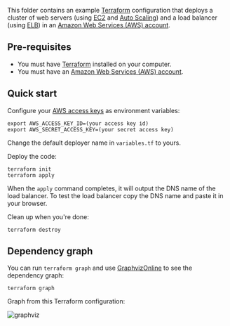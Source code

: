 
This folder contains an example [Terraform](https://www.terraform.io/) configuration that deploys a cluster of web servers 
(using [EC2](https://aws.amazon.com/ec2/) and [Auto Scaling](https://aws.amazon.com/autoscaling/)) and a load balancer
(using [ELB](https://aws.amazon.com/elasticloadbalancing/)) in an [Amazon Web Services (AWS) 
account](http://aws.amazon.com/).

## Pre-requisites

* You must have [Terraform](https://www.terraform.io/) installed on your computer. 
* You must have an [Amazon Web Services (AWS) account](http://aws.amazon.com/).

## Quick start

Configure your [AWS access 
keys](http://docs.aws.amazon.com/general/latest/gr/aws-sec-cred-types.html#access-keys-and-secret-access-keys) as 
environment variables:

```
export AWS_ACCESS_KEY_ID=(your access key id)
export AWS_SECRET_ACCESS_KEY=(your secret access key)
```
Change the default deployer name in `variables.tf` to yours.


Deploy the code:

```
terraform init
terraform apply
```

When the `apply` command completes, it will output the DNS name of the load balancer. To test the load balancer copy the DNS name and paste it in your browser.

Clean up when you're done:

```
terraform destroy
```
## Dependency graph

You can run `terraform graph` and use [GraphvizOnline](https://dreampuf.github.io/GraphvizOnline/) to see the dependency graph:

```
terraform graph
```

Graph from this Terraform configuration:

![graphviz](https://user-images.githubusercontent.com/96750403/190396200-3cd19b3b-ee67-447e-88b9-c4fac3533ba5.png)




